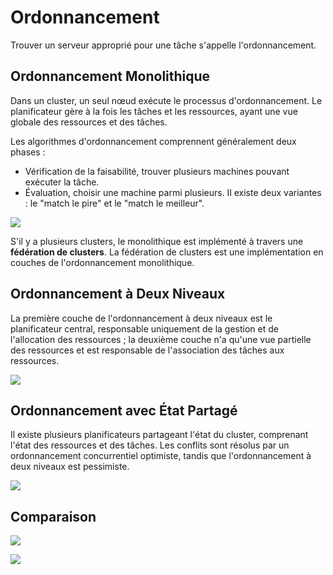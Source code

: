 # Ordonnancement

Trouver un serveur approprié pour une tâche s'appelle l'ordonnancement.

## Ordonnancement Monolithique

Dans un cluster, un seul nœud exécute le processus d'ordonnancement. Le planificateur gère à la fois les tâches et les ressources, ayant une vue globale des ressources et des tâches.

Les algorithmes d'ordonnancement comprennent généralement deux phases :

* Vérification de la faisabilité, trouver plusieurs machines pouvant exécuter la tâche.
* Évaluation, choisir une machine parmi plusieurs. Il existe deux variantes : le "match le pire" et le "match le meilleur".

![](../../.gitbook/assets/image%20%28282%29.png)

S'il y a plusieurs clusters, le monolithique est implémenté à travers une **fédération de clusters**. La fédération de clusters est une implémentation en couches de l'ordonnancement monolithique.

## Ordonnancement à Deux Niveaux

La première couche de l'ordonnancement à deux niveaux est le planificateur central, responsable uniquement de la gestion et de l'allocation des ressources ; la deuxième couche n'a qu'une vue partielle des ressources et est responsable de l'association des tâches aux ressources.

![](../../.gitbook/assets/image%20%28283%29.png)

## Ordonnancement avec État Partagé

Il existe plusieurs planificateurs partageant l'état du cluster, comprenant l'état des ressources et des tâches. Les conflits sont résolus par un ordonnancement concurrentiel optimiste, tandis que l'ordonnancement à deux niveaux est pessimiste.

![](../../.gitbook/assets/image%20%28279%29.png)

## Comparaison

![](../../.gitbook/assets/image%20%28284%29.png)

![](../../.gitbook/assets/image%20%28278%29.png)